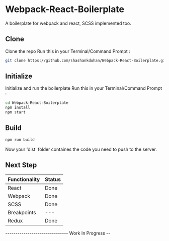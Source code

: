 # Webpack-React-Boilerplate
A boilerplate for webpack and react, SCSS implemented too.

## Clone
Clone the repo
Run this in your Terminal/Command Prompt :

```sh
git clone https://github.com/shashankduhan/Webpack-React-Boilerplate.git

```

## Initialize
Initialize and run the boilerplate
Run this in your Terminal/Command Prompt :

```sh
cd Webpack-React-Boilerplate
npm install
npm start
```

## Build

```sh
npm run build
```
Now your 'dist' folder containes the code you need to push to the server.


## Next Step

| Functionality | Status |
| ------ | ------ |
| React | Done |
| Webpack | Done |
| SCSS | Done |
| Breakpoints | --- |
| Redux | Done |


------------------------------- Work In Progress --